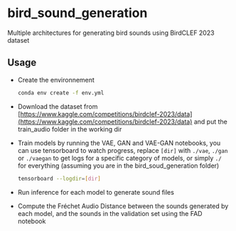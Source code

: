 # bird_sound_generation
Multiple architectures for generating bird sounds using BirdCLEF 2023 dataset

## Usage
+ Create the environnement
  ```bash
  conda env create -f env.yml
  ```

+ Download the dataset from [https://www.kaggle.com/competitions/birdclef-2023/data](https://www.kaggle.com/competitions/birdclef-2023/data) and put the train_audio folder in the working dir

+ Train models by running the VAE, GAN and VAE-GAN notebooks, you can use tensorboard to watch progress, replace ```[dir]``` with ```./vae```, ```./gan``` or ```./vaegan``` to get logs for a specific category of models, or simply ```./``` for everything (assuming you are in the bird_soud_generation folder)
  ```bash
  tensorboard --logdir=[dir]
  ```

+ Run inference for each model to generate sound files

+ Compute the Fréchet Audio Distance between the sounds generated by each model, and the sounds in the validation set using the FAD notebook
